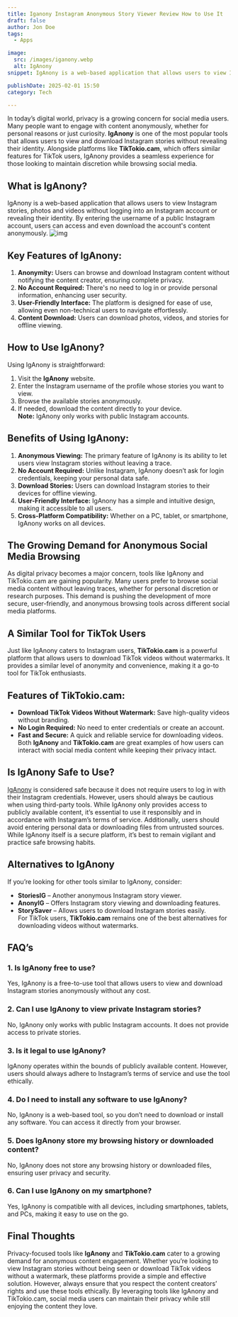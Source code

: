 ```yaml
---
title: Iganony Instagram Anonymous Story Viewer Review How to Use It
draft: false
author: Jon Doe 
tags:
  - Apps

image:
  src: /images/iganony.webp
  alt: IgAnony
snippet: IgAnony is a web-based application that allows users to view Instagram stories, photos and videos without logging into an Instagram account or revealing their identity.

publishDate: 2025-02-01 15:50
category: Tech

---
```


In today’s digital world, privacy is a growing concern for social media users. Many people want to engage with content anonymously, whether for personal reasons or just curiosity. **IgAnony** is one of the most popular tools that allows users to view and download Instagram stories without revealing their identity. Alongside platforms like **TikTokio.cam**, which offers similar features for TikTok users, IgAnony provides a seamless experience for those looking to maintain discretion while browsing social media.
## What is IgAnony? ##
IgAnony is a web-based application that allows users to view Instagram stories, photos and videos without logging into an Instagram account or revealing their identity. By entering the username of a public Instagram account, users can access and even download the account's content anonymously.
![img](/images/iganony.webp)
## Key Features of IgAnony: ##
1. **Anonymity:** Users can browse and download Instagram content without notifying the content creator, ensuring complete privacy.
2. **No Account Required:** There's no need to log in or provide personal information, enhancing user security.
3. **User-Friendly Interface:** The platform is designed for ease of use, allowing even non-technical users to navigate effortlessly.
4. **Content Download:** Users can download photos, videos, and stories for offline viewing.
## How to Use IgAnony? ##
   Using IgAnony is straightforward:  
1. Visit the **IgAnony** website.  
2. Enter the Instagram username of the profile whose stories you want to view.  
3. Browse the available stories anonymously.  
4. If needed, download the content directly to your device.  
**Note:** IgAnony only works with public Instagram accounts.
## Benefits of Using IgAnony: ##
1. **Anonymous Viewing:** The primary feature of IgAnony is its ability to let users view Instagram stories without leaving a trace.  
2. **No Account Required:** Unlike Instagram, IgAnony doesn’t ask for login credentials, keeping your personal data safe.  
3. **Download Stories:** Users can download Instagram stories to their devices for offline viewing.  
4. **User-Friendly Interface:** IgAnony has a simple and intuitive design, making it accessible to all users.  
5. **Cross-Platform Compatibility:** Whether on a PC, tablet, or smartphone, IgAnony works on all devices.
## The Growing Demand for Anonymous Social Media Browsing ##
As digital privacy becomes a major concern, tools like IgAnony and TikTokio.cam are gaining popularity. Many users prefer to browse social media content without leaving traces, whether for personal discretion or research purposes. This demand is pushing the development of more secure, user-friendly, and anonymous browsing tools across different social media platforms.
## A Similar Tool for TikTok Users ##
Just like IgAnony caters to Instagram users, **TikTokio.cam** is a powerful platform that allows users to download TikTok videos without watermarks. It provides a similar level of anonymity and convenience, making it a go-to tool for TikTok enthusiasts.
## Features of TikTokio.cam: ##
* **Download TikTok Videos Without Watermark:** Save high-quality videos without branding.  
* **No Login Required:** No need to enter credentials or create an account.  
* **Fast and Secure:** A quick and reliable service for downloading videos.  
Both **IgAnony** and **TikTokio.cam** are great examples of how users can interact with social media content while keeping their privacy intact.
## Is IgAnony Safe to Use? ##
[IgAnony](http://iiganony.com) is considered safe because it does not require users to log in with their Instagram credentials. However, users should always be cautious when using third-party tools. While IgAnony only provides access to publicly available content, it’s essential to use it responsibly and in accordance with Instagram’s terms of service. Additionally, users should avoid entering personal data or downloading files from untrusted sources. While IgAnony itself is a secure platform, it’s best to remain vigilant and practice safe browsing habits.
## Alternatives to IgAnony ##
If you’re looking for other tools similar to IgAnony, consider:  
* **StoriesIG** – Another anonymous Instagram story viewer.  
* **AnonyIG** – Offers Instagram story viewing and downloading features.  
* **StorySaver** – Allows users to download Instagram stories easily.  
For TikTok users, **TikTokio.cam** remains one of the best alternatives for downloading videos without watermarks.
## FAQ’s ##
### 1. Is IgAnony free to use? ###
Yes, IgAnony is a free-to-use tool that allows users to view and download Instagram stories anonymously without any cost.
### 2. Can I use IgAnony to view private Instagram stories? ###
No, IgAnony only works with public Instagram accounts. It does not provide access to private stories.
### 3. Is it legal to use IgAnony? ###
IgAnony operates within the bounds of publicly available content. However, users should always adhere to Instagram’s terms of service and use the tool ethically.
### 4. Do I need to install any software to use IgAnony? ###
No, IgAnony is a web-based tool, so you don’t need to download or install any software. You can access it directly from your browser.
### 5. Does IgAnony store my browsing history or downloaded content? ###
No, IgAnony does not store any browsing history or downloaded files, ensuring user privacy and security.
### 6. Can I use IgAnony on my smartphone? ###
Yes, IgAnony is compatible with all devices, including smartphones, tablets, and PCs, making it easy to use on the go.

## Final Thoughts ###
Privacy-focused tools like **IgAnony** and **TikTokio.cam** cater to a growing demand for anonymous content engagement. Whether you’re looking to view Instagram stories without being seen or download TikTok videos without a watermark, these platforms provide a simple and effective solution. However, always ensure that you respect the content creators’ rights and use these tools ethically. By leveraging tools like IgAnony and TikTokio.cam, social media users can maintain their privacy while still enjoying the content they love.
